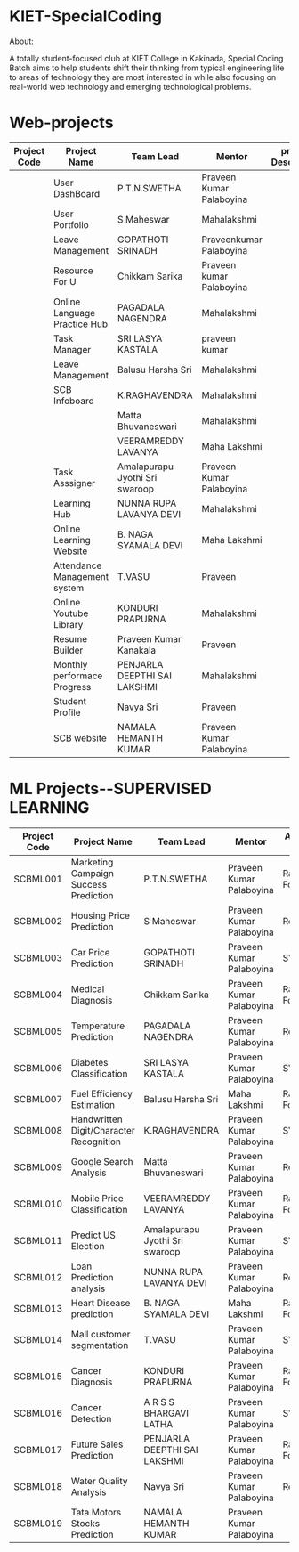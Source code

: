 # KIET-SpecialCoding

About:

   A totally student-focused club at KIET College in Kakinada, Special Coding Batch aims to help students shift their thinking from typical engineering life to areas of technology they are most interested in while also focusing on real-world web technology and emerging technological problems.
   
# Web-projects

  
| Project Code | Project Name    | Team Lead | Mentor | project Description | Status
| ----------- | ----------- | --------------- | ----- | -------------------  | ---------- |
|             |    User DashBoard        |  P.T.N.SWETHA  | Praveen Kumar Palaboyina    |                       | Completed |
|             |   User Portfolio          |  S Maheswar  | Mahalakshmi    |                       | Completed |
|             |   Leave Management        | GOPATHOTI SRINADH   | Praveenkumar Palaboyina   |                       | Completed |
|             |   Resource For U          | Chikkam Sarika    |   Praveen kumar Palaboyina    |                       | Completed |
|             |   Online Language Practice Hub          | PAGADALA NAGENDRA   |  Mahalakshmi     |                       | Completed |
|             |   Task Manager          | SRI LASYA KASTALA    | praveen kumar     |                       | Completed |
|             |  Leave Management          | Balusu Harsha Sri     |   Mahalakshmi    |                       | Completed |
|             | SCB Infoboard          | K.RAGHAVENDRA        |Mahalakshmi     |                       |Completed |
|             |             | Matta Bhuvaneswari  |  Mahalakshmi    |                       |  Completed |
|             |             | VEERAMREDDY LAVANYA    |  Maha Lakshmi     |                       |  Completed |
|             |      Task Asssigner     | Amalapurapu Jyothi Sri swaroop     | Praveen  Kumar Palaboyina   |           |      Completed |      
|             |     Learning Hub        | NUNNA RUPA LAVANYA DEVI   |  Mahalakshmi  |                       |Completed |
|             |    Online Learning Website         | B. NAGA SYAMALA DEVI    |   Maha Lakshmi    |                       | Completed |
|             |   Attendance Management system          | T.VASU   |    Praveen    |                       | Completed |
|             |   Online Youtube Library          |  KONDURI PRAPURNA    | Mahalakshmi   |                       | Completed |
|             |   Resume Builder         | Praveen Kumar Kanakala   |  Praveen   |                       | Completed |
|             |    Monthly performace Progress         | PENJARLA DEEPTHI SAI LAKSHMI   | Mahalakshmi    |                       |  Completed |
|             |   Student Profile          | Navya Sri   |  Praveen   |                       |  Completed |
|             |      SCB website       | NAMALA HEMANTH KUMAR   | Praveen Kumar Palaboyina     |                       |  Onprogress |

   
# ML Projects--SUPERVISED LEARNING

| Project Code | Project Name                             | Team Lead                 | Mentor                  | Algorithm Used      | Status   |
|--------------|------------------------------------------|--------------------------|------------------------|---------------------|----------|
| SCBML001     | Marketing Campaign Success Prediction    | P.T.N.SWETHA             | Praveen Kumar Palaboyina | Random Forest       | on hold  |
| SCBML002     | Housing Price Prediction                 | S Maheswar               | Praveen Kumar Palaboyina | Regression          | On hold  |
| SCBML003     | Car Price Prediction                     | GOPATHOTI SRINADH         | Praveen Kumar Palaboyina | SVM                 | on hold  |
| SCBML004     | Medical Diagnosis                         | Chikkam Sarika           | Praveen Kumar Palaboyina | Random Forest       | on hold  |
| SCBML005     | Temperature Prediction                    | PAGADALA NAGENDRA        | Praveen Kumar Palaboyina | Regression          | on hold  |
| SCBML006     | Diabetes Classification                   | SRI LASYA KASTALA        | Praveen Kumar Palaboyina | SVM                 | on hold  |
| SCBML007     | Fuel Efficiency Estimation                | Balusu Harsha Sri        | Maha Lakshmi            | Random Forest       | on hold  |
| SCBML008     | Handwritten Digit/Character Recognition  | K.RAGHAVENDRA            | Praveen Kumar Palaboyina | SVM                 | on hold  |
| SCBML009     | Google Search Analysis                    | Matta Bhuvaneswari       | Praveen Kumar Palaboyina | Regression          | on hold  |
| SCBML010     | Mobile Price Classification               | VEERAMREDDY LAVANYA      | Praveen Kumar Palaboyina | Random Forest       | on hold  |
| SCBML011     | Predict US Election                       | Amalapurapu Jyothi Sri swaroop | Praveen Kumar Palaboyina | SVM                 | on hold  |
| SCBML012     | Loan Prediction analysis                  | NUNNA RUPA LAVANYA DEVI   | Praveen Kumar Palaboyina | Regression          | on hold  |
| SCBML013     | Heart Disease prediction                   | B. NAGA SYAMALA DEVI     | Maha Lakshmi            | Random Forest       | on hold  |
| SCBML014     | Mall customer segmentation                 | T.VASU                   | Praveen Kumar Palaboyina | SVM                 | on hold  |
| SCBML015     | Cancer Diagnosis                           | KONDURI PRAPURNA         | Praveen Kumar Palaboyina | Random Forest       | on hold  |
| SCBML016     | Cancer Detection                           | A R S S BHARGAVI LATHA   | Praveen Kumar Palaboyina | SVM                 | on hold  |
| SCBML017     | Future Sales Prediction                    | PENJARLA DEEPTHI SAI LAKSHMI | Praveen Kumar Palaboyina | Random Forest       | on hold  |
| SCBML018     | Water Quality Analysis                     | Navya Sri                | Praveen Kumar Palaboyina | Regression          | on hold  |
| SCBML019     | Tata Motors Stocks Prediction              | NAMALA HEMANTH KUMAR     | Praveen Kumar Palaboyina



